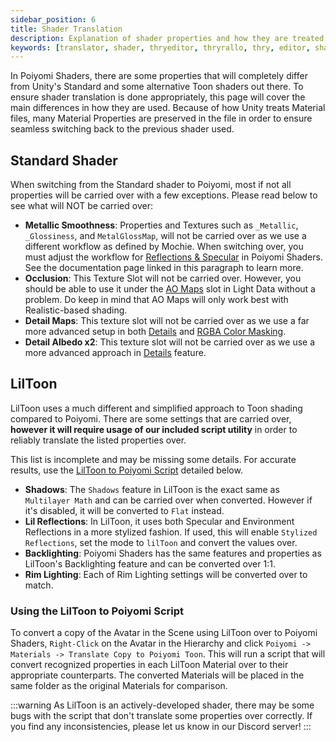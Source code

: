 ```yaml
---
sidebar_position: 6
title: Shader Translation
description: Explanation of shader properties and how they are treated in Unity, as well as a few key differences.
keywords: [translator, shader, thryeditor, thryrallo, thry, editor, shader, property, material, properties]
---
```


In Poiyomi Shaders, there are some properties that will completely differ from Unity's Standard and some alternative Toon shaders out there. To ensure shader translation is done appropriately, this page will cover the main differences in how they are used. Because of how Unity treats Material files, many Material Properties are preserved in the file in order to ensure seamless switching back to the previous shader used.

## Standard Shader

When switching from the Standard shader to Poiyomi, most if not all properties will be carried over with a few exceptions. Please read below to see what will NOT be carried over:

- **Metallic Smoothness**: Properties and Textures such as `_Metallic`, `_Glossiness`, and `MetalGlossMap`, will not be carried over as we use a different workflow as defined by Mochie. When switching over, you must adjust the workflow for [Reflections & Specular](/docs/shading/reflections-and-specular.md) in Poiyomi Shaders. See the documentation page linked in this paragraph to learn more.
- **Occlusion**: This Texture Slot will not be carried over. However, you should be able to use it under the [AO Maps](/docs/shading/light-data.md) slot in Light Data without a problem. Do keep in mind that AO Maps will only work best with Realistic-based shading.
- **Detail Maps**: This texture slot will not be carried over as we use a far more advanced setup in both [Details](/docs/color-and-normals/details.md) and [RGBA Color Masking](/docs/color-and-normals/rgba-color-masking.md).
- **Detail Albedo x2**: This texture slot will not be carried over as we use a more advanced approach in [Details](/docs/color-and-normals/details.md) feature.

## LilToon

LilToon uses a much different and simplified approach to Toon shading compared to Poiyomi. There are some settings that are carried over, **however it will require usage of our included script utility** in order to reliably translate the listed properties over.

This list is incomplete and may be missing some details. For accurate results, use the [LilToon to Poiyomi Script](#using-the-liltoon-to-poiyomi-script) detailed below.

- **Shadows**: The `Shadows` feature in LilToon is the exact same as `Multilayer Math` and can be carried over when converted. However if it's disabled, it will be converted to `Flat` instead.
- **Lil Reflections**: In LilToon, it uses both Specular and Environment Reflections in a more stylized fashion. If used, this will enable `Stylized Reflections`, set the mode to `lilToon` and convert the values over.
- **Backlighting**: Poiyomi Shaders has the same features and properties as LilToon's Backlighting feature and can be converted over 1:1.
- **Rim Lighting**: Each of Rim Lighting settings will be converted over to match.

### Using the LilToon to Poiyomi Script

To convert a copy of the Avatar in the Scene using LilToon over to Poiyomi Shaders, `Right-Click` on the Avatar in the Hierarchy and click `Poiyomi -> Materials -> Translate Copy to Poiyomi Toon`. This will run a script that will convert recognized properties in each LilToon Material over to their appropriate counterparts. The converted Materials will be placed in the same folder as the original Materials for comparison.

:::warning
As LilToon is an actively-developed shader, there may be some bugs with the script that don't translate some properties over correctly. If you find any inconsistencies, please let us know in our Discord server!
:::
